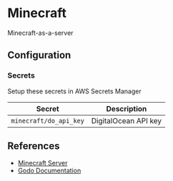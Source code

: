 # Minecraft
Minecraft-as-a-server

## Configuration

### Secrets

Setup these secrets in AWS Secrets Manager

| Secret                 | Description          |
|------------------------|----------------------|
| `minecraft/do_api_key` | DigitalOcean API key |

## References

* [Minecraft Server](https://hub.docker.com/r/itzg/minecraft-server)
* [Godo Documentation](https://github.com/digitalocean/godo)